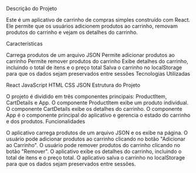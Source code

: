 Descrição do Projeto

Este é um aplicativo de carrinho de compras simples construído com React. Ele permite que os usuários adicionem produtos ao carrinho, removam produtos do carrinho e vejam os detalhes do carrinho.

Características

Carrega produtos de um arquivo JSON
Permite adicionar produtos ao carrinho
Permite remover produtos do carrinho
Exibe detalhes do carrinho, incluindo o total de itens e o preço total
Salva o carrinho no localStorage para que os dados sejam preservados entre sessões
Tecnologias Utilizadas

React
JavaScript
HTML
CSS
JSON
Estrutura do Projeto

O projeto é dividido em três componentes principais: ProductItem, CartDetails e App.
O componente ProductItem exibe um produto individual.
O componente CartDetails exibe os detalhes do carrinho.
O componente App é o componente principal do aplicativo e gerencia o estado do carrinho e dos produtos.
Funcionalidades

O aplicativo carrega produtos de um arquivo JSON e os exibe na página.
O usuário pode adicionar produtos ao carrinho clicando no botão "Adicionar ao Carrinho".
O usuário pode remover produtos do carrinho clicando no botão "Remover".
O aplicativo exibe os detalhes do carrinho, incluindo o total de itens e o preço total.
O aplicativo salva o carrinho no localStorage para que os dados sejam preservados entre sessões.
